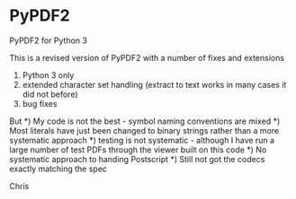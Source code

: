 # PyPDF2
PyPDF2 for Python 3 

This is a revised version of PyPDF2 with a number of fixes and extensions 
1)  Python 3  only
2)  extended character set handling (extract to text works in many cases it did not before) 
3)  bug fixes 
 
 But 
*) My code is not the best - symbol naming conventions are mixed
*) Most literals have just been changed to binary strings rather than a more systematic approach
*) testing is not systematic - although I have run a large number of test PDFs through the viewer built on this code
*) No systematic approach to handing Postscript
*) Still not got the codecs exactly matching the spec 

Chris

